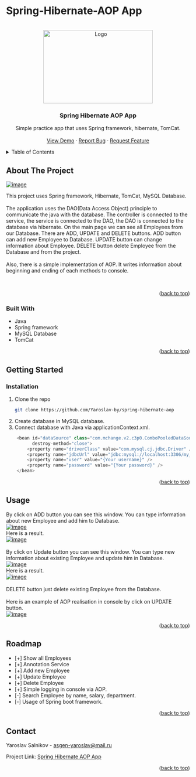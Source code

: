 # Spring-Hibernate-AOP App
<a name="readme-top"></a>

<!-- PROJECT LOGO -->
<br />
<div align="center">
  <a href="https://github.com/Yaroslav-by/spring-hibernate-aop">
    <img src="https://download.logo.wine/logo/Spring_Framework/Spring_Framework-Logo.wine.png" alt="Logo" width="300" height="200">
  </a>

<h3 align="center">Spring Hibernate AOP App</h3>

  <p align="center">
    Simple practice app that uses Spring framework, hibernate, TomCat.
    <br />
    <br />
    <a href="https://github.com/Yaroslav-by/spring-hibernate-aop">View Demo</a>
    ·
    <a href="https://github.com/Yaroslav-by/spring-hibernate-aop/issues">Report Bug</a>
    ·
    <a href="https://github.com/Yaroslav-by/spring-hibernate-aop/issues">Request Feature</a>
  </p>
</div>



<!-- TABLE OF CONTENTS -->
<details>
  <summary>Table of Contents</summary>
  <ol>
    <li>
      <a href="#about-the-project">About The Project</a>
      <ul>
        <li><a href="#built-with">Built With</a></li>
      </ul>
    </li>
    <li>
      <a href="#getting-started">Getting Started</a>
      <ul>
        <li><a href="#installation">Installation</a></li>
      </ul>
    </li>
    <li><a href="#usage">Usage</a></li>
    <li><a href="#roadmap">Roadmap</a></li>
    <li><a href="#contact">Contact</a></li>
  </ol>
</details>



<!-- ABOUT THE PROJECT -->
## About The Project

[<a href="https://ibb.co/4TtDJmx"><img src="https://i.ibb.co/r60Lv7J/image.png" alt="image" border="0" /></a>](https://github.com/Yaroslav-by/spring-hibernate-aop)

This project uses Spring framework, Hibernate, TomCat, MySQL Database.
<br> <br>
The application uses the DAO(Data Access Object) principle to communicate the java with the database. 
The controller is connected to the service, the service is connected to the DAO, the DAO is connected to the database via hibernate.
On the main page we can see all Employees from our Database. There are ADD, UPDATE and DELETE buttons. ADD button can add new Employee to Database.
UPDATE button can change information about Employee. DELETE button delete Employee from the Database and from the project.
<br><br>
Also, there is a simple implementation of AOP. It writes information about beginning and ending of each methods to console.

<br>


<p align="right">(<a href="#readme-top">back to top</a>)</p>



### Built With

* Java
* Spring framework
* MySQL Database
* TomCat

<p align="right">(<a href="#readme-top">back to top</a>)</p>



<!-- GETTING STARTED -->
## Getting Started

### Installation

1. Clone the repo
   ```sh
   git clone https://github.com/Yaroslav-by/spring-hibernate-aop
   ```
2. Create database in MySQL database.
3. Connect database with Java via applicationContext.xml.
```Java
    <bean id="dataSource" class="com.mchange.v2.c3p0.ComboPooledDataSource"
          destroy-method="close">
        <property name="driverClass" value="com.mysql.cj.jdbc.Driver" />
        <property name="jdbcUrl" value="jdbc:mysql://localhost:3306/my_db?useSSL=false&amp;serverTimezone=UTC" />
        <property name="user" value="{Your username}" />
        <property name="password" value="{Your password}" />
    </bean>
```

<p align="right">(<a href="#readme-top">back to top</a>)</p>


<!-- USAGE EXAMPLES -->
## Usage
By click on ADD button you can see this window. You can type information about new Employee and add him to Database.<br>
<a href="https://ibb.co/pLZpkrL"><img src="https://i.ibb.co/NypzGny/image.png" alt="image" border="0" /></a><br>
Here is a result.<br>
<a href="https://ibb.co/P9dnJT7"><img src="https://i.ibb.co/RBqmthx/image.png" alt="image" border="0" /></a>
<br><br>
By click on Update button you can see this window. You can type new information about existing Employee and update him in Database.<br>
<a href="https://ibb.co/T4gHjtp"><img src="https://i.ibb.co/dP5QCD1/image.png" alt="image" border="0" /></a> <br>
Here is a result. <br>
<a href="https://imgbb.com/"><img src="https://i.ibb.co/dtm6MXk/image.png" alt="image" border="0" /></a>
<br><br>
DELETE button just delete existing Employee from the Database.
<br><br>
Here is an example of AOP realisation in console by click on UPDATE button.<br>
<a href="https://ibb.co/fNJKdhW"><img src="https://i.ibb.co/mypY5LK/image.png" alt="image" border="0" /></a>

<p align="right">(<a href="#readme-top">back to top</a>)</p>



<!-- ROADMAP -->
## Roadmap

- [+] Show all Employees
- [+] Annotation Service
- [+] Add new Employee
- [+] Update Employee
- [+] Delete Employee
- [+] Simple logging in console via AOP.
- [-] Search Employee by name, salary, department.
- [-] Usage of Spring boot framework.

<p align="right">(<a href="#readme-top">back to top</a>)</p>


<!-- CONTACT -->
## Contact

Yaroslav Salnikov - asgen-yaroslav@mail.ru

Project Link: [Spring Hibernate AOP App](https://github.com/Yaroslav-by/spring-hibernate-aop)

<p align="right">(<a href="#readme-top">back to top</a>)</p>
